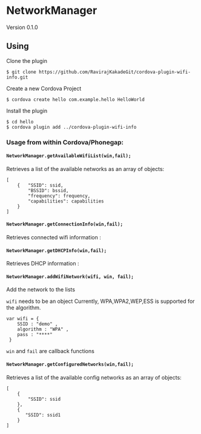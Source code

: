 # NetworkManager

Version 0.1.0

## Using
Clone the plugin

    $ git clone https://github.com/RavirajKakadeGit/cordova-plugin-wifi-info.git

Create a new Cordova Project

    $ cordova create hello com.example.hello HelloWorld

Install the plugin

    $ cd hello
    $ cordova plugin add ../cordova-plugin-wifi-info

### Usage from within Cordova/Phonegap:

#### `NetworkManager.getAvailableWifiList(win,fail);`

Retrieves a list of the available networks as an array of objects:

    [
        {   "SSID": ssid,
            "BSSID": bssid,
            "frequency": frequency,
            "capabilities": capabilities
        }
    ]

#### `NetworkManager.getConnectionInfo(win,fail);`

Retrieves connected wifi information :

#### `NetworkManager.getDHCPInfo(win,fail);`

Retrieves DHCP information :

#### `NetworkManager.addWifiNetwork(wifi, win, fail);`

Add the network to the lists

`wifi` needs to be an object Currently, WPA,WPA2,WEP,ESS is supported for the algorithm.

    var wifi = {
        SSID : "demo" ,
        algorithm : "WPA" ,
        pass : "****"
     }

`win` and `fail` are callback functions


#### `NetworkManager.getConfiguredNetworks(win,fail);`

Retrieves a list of the available config networks as an array of objects:

    [
        {
            "SSID": ssid
        },
        {
           "SSID": ssid1
        }
    ]
